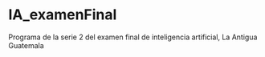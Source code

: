 # IA_examenFinal
Programa de la serie 2 del examen final de inteligencia artificial, La Antigua Guatemala
